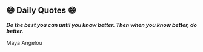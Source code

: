 ## 😄 Daily Quotes 😄

_**Do the best you can until you know better. Then when you know better, do better.**_

Maya Angelou

